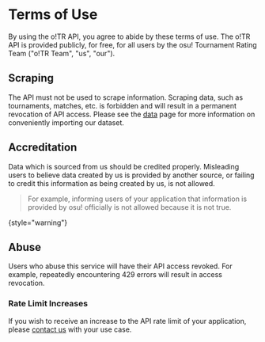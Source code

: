 # Terms of Use

By using the o!TR API, you agree to abide by these terms of use. The o!TR API is provided publicly, for free, for all users by the osu! Tournament Rating Team ("o!TR Team", "us", "our").

## Scraping

The API must not be used to scrape information. Scraping data, such as tournaments, matches, etc. is forbidden and will result in a permanent revocation of API access. Please see the [data](Data.md) page for more information on conveniently importing our dataset.

## Accreditation

Data which is sourced from us should be credited properly. Misleading users to believe data created by us is provided by another source, or failing to credit this information as being created by us, is not allowed.

> For example, informing users of your application that information is provided by osu! officially is not allowed because it is not true.
> 
{style="warning"}

## Abuse

Users who abuse this service will have their API access revoked. For example, repeatedly encountering 429 errors will result in access revocation.

### Rate Limit Increases

If you wish to receive an increase to the API rate limit of your application, please [contact us](Contact.md) with your use case.